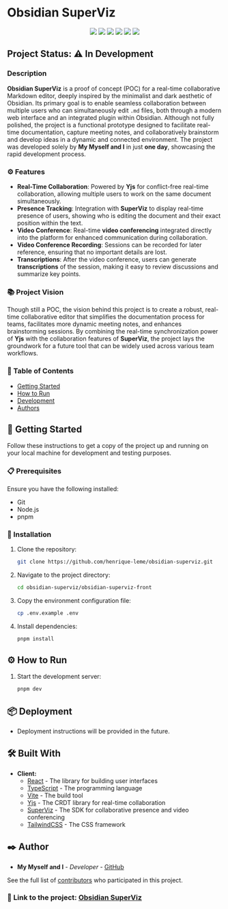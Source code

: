 # Obsidian SuperViz

<p align="center">
  <img src="https://img.shields.io/static/v1?label=React&message=library&color=blue&style=for-the-badge&logo=react"/>
  <img src="https://img.shields.io/static/v1?label=TypeScript&message=language&color=blue&style=for-the-badge&logo=typescript"/>
  <img src="https://img.shields.io/static/v1?label=Vite&message=build-tool&color=green&style=for-the-badge&logo=vite"/>
  <img src="https://img.shields.io/static/v1?label=Yjs&message=real-time%20collaboration&color=purple&style=for-the-badge&logo=none"/>
  <img src="https://img.shields.io/static/v1?label=SuperViz&message=collaboration&color=red&style=for-the-badge&logo=none"/>
  <img src="https://img.shields.io/static/v1?label=TailwindCSS&message=framework&color=indigo&style=for-the-badge&logo=tailwind-css"/>
</p>

## Project Status: ⚠️ In Development

### Description

**Obsidian SuperViz** is a proof of concept (POC) for a real-time collaborative Markdown editor, deeply inspired by the minimalist and dark aesthetic of Obsidian. Its primary goal is to enable seamless collaboration between multiple users who can simultaneously edit `.md` files, both through a modern web interface and an integrated plugin within Obsidian. Although not fully polished, the project is a functional prototype designed to facilitate real-time documentation, capture meeting notes, and collaboratively brainstorm and develop ideas in a dynamic and connected environment. The project was developed solely by **My Myself and I** in just **one day**, showcasing the rapid development process.

### ⚙️ Features

- **Real-Time Collaboration**: Powered by **Yjs** for conflict-free real-time collaboration, allowing multiple users to work on the same document simultaneously.
- **Presence Tracking**: Integration with **SuperViz** to display real-time presence of users, showing who is editing the document and their exact position within the text.
- **Video Conference**: Real-time **video conferencing** integrated directly into the platform for enhanced communication during collaboration.
- **Video Conference Recording**: Sessions can be recorded for later reference, ensuring that no important details are lost.
- **Transcriptions**: After the video conference, users can generate **transcriptions** of the session, making it easy to review discussions and summarize key points.

### 📚 Project Vision

Though still a POC, the vision behind this project is to create a robust, real-time collaborative editor that simplifies the documentation process for teams, facilitates more dynamic meeting notes, and enhances brainstorming sessions. By combining the real-time synchronization power of **Yjs** with the collaboration features of **SuperViz**, the project lays the groundwork for a future tool that can be widely used across various team workflows.

### 📝 Table of Contents

- [Getting Started](#getting-started)
- [How to Run](#how-to-run)
- [Development](#development)
- [Authors](#authors)

## 🚀 Getting Started

Follow these instructions to get a copy of the project up and running on your local machine for development and testing purposes.

### 📋 Prerequisites

Ensure you have the following installed:

- Git
- Node.js
- pnpm

### 🔧 Installation

1. Clone the repository:

   ```sh
   git clone https://github.com/henrique-leme/obsidian-superviz.git
   ```

2. Navigate to the project directory:

   ```sh
   cd obsidian-superviz/obsidian-superviz-front
   ```

3. Copy the environment configuration file:

   ```sh
   cp .env.example .env
   ```

4. Install dependencies:

   ```sh
   pnpm install
   ```

## ⚙️ How to Run

1. Start the development server:

   ```sh
   pnpm dev
   ```

## 📦 Deployment

- Deployment instructions will be provided in the future.

## 🛠️ Built With

- **Client:**
  - [React](https://reactjs.org/) - The library for building user interfaces
  - [TypeScript](https://www.typescriptlang.org/) - The programming language
  - [Vite](https://vitejs.dev/) - The build tool
  - [Yjs](https://yjs.dev/) - The CRDT library for real-time collaboration
  - [SuperViz](https://superviz.com/) - The SDK for collaborative presence and video conferencing
  - [TailwindCSS](https://tailwindcss.com/) - The CSS framework

## ✒️ Author

- **My Myself and I** - _Developer_ - [GitHub](https://github.com/henrique-leme)

See the full list of [contributors](https://github.com/henrique-leme/obsidian-superviz/contributors) who participated in this project.

### 🔗 Link to the project: [Obsidian SuperViz](https://obsidian-superviz.vercel.app/)
